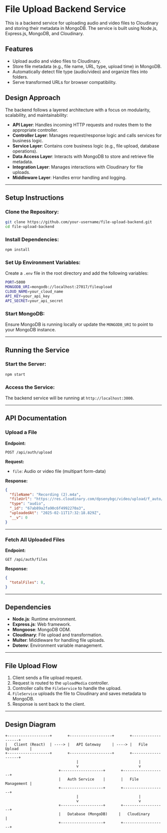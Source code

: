 # File Upload Backend Service

This is a backend service for uploading audio and video files to Cloudinary and storing their metadata in MongoDB. The service is built using Node.js, Express.js, MongoDB, and Cloudinary.

## Features
- Upload audio and video files to Cloudinary.
- Store file metadata (e.g., file name, URL, type, upload time) in MongoDB.
- Automatically detect file type (audio/video) and organize files into folders.
- Serve transformed URLs for browser compatibility.

## Design Approach
The backend follows a layered architecture with a focus on modularity, scalability, and maintainability:

- **API Layer**: Handles incoming HTTP requests and routes them to the appropriate controller.
- **Controller Layer**: Manages request/response logic and calls services for business logic.
- **Service Layer**: Contains core business logic (e.g., file upload, database operations).
- **Data Access Layer**: Interacts with MongoDB to store and retrieve file metadata.
- **Integration Layer**: Manages interactions with Cloudinary for file uploads.
- **Middleware Layer**: Handles error handling and logging.

---
## Setup Instructions

### Clone the Repository:
```sh
git clone https://github.com/your-username/file-upload-backend.git
cd file-upload-backend
```

### Install Dependencies:
```sh
npm install
```

### Set Up Environment Variables:
Create a `.env` file in the root directory and add the following variables:
```sh
PORT=5000
MONGODB_URI=mongodb://localhost:27017/fileupload
CLOUD_NAME=your_cloud_name
API_KEY=your_api_key
API_SECRET=your_api_secret
```

### Start MongoDB:
Ensure MongoDB is running locally or update the `MONGODB_URI` to point to your MongoDB instance.

---
## Running the Service

### Start the Server:
```sh
npm start
```

### Access the Service:
The backend service will be running at `http://localhost:3000`.

---
## API Documentation

### Upload a File
**Endpoint:**
```
POST /api/auth/upload
```
**Request:**
- `file`: Audio or video file (multipart form-data)

**Response:**
```json
{
  "fileName": "Recording (2).m4a",
  "fileUrl": "https://res.cloudinary.com/dpsenybgc/video/upload/f_auto/v1739295138/AudioUploads/s8zpc7dwyhj6hbuxlzjt.mp4",
  "type": "audio",
  "_id": "67ab89a2fa90c6f4992270a3",
  "uploadedAt": "2025-02-11T17:32:18.829Z",
  "__v": 0
}
```

---

### Fetch All Uploaded Files
**Endpoint:**
```
GET /api/auth/files
```
**Response:**
```json
{
  "totalFiles": 8,
}
```

---
## Dependencies
- **Node.js**: Runtime environment.
- **Express.js**: Web framework.
- **Mongoose**: MongoDB ODM.
- **Cloudinary**: File upload and transformation.
- **Multer**: Middleware for handling file uploads.
- **Dotenv**: Environment variable management.

---
## File Upload Flow
1. Client sends a file upload request.
2. Request is routed to the `uploadMedia` controller.
3. Controller calls the `FileService` to handle the upload.
4. `FileService` uploads the file to Cloudinary and saves metadata to MongoDB.
5. Response is sent back to the client.

---
## Design Diagram
```
+-------------------+       +-------------------+       +-------------------+
|   Client (React)  | ----> |   API Gateway     | ----> |   File Upload     |
+-------------------+       +-------------------+       +-------------------+
                                |                           |
                                v                           v
                        +-------------------+       +-------------------+
                        |   Auth Service    |       |   File Management |
                        +-------------------+       +-------------------+
                                |                           |
                                v                           v
                        +-------------------+       +-------------------+
                        |   Database (MongoDB)     |   Cloudinary      |
                        +-------------------+       +-------------------+
```

